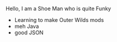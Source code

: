 Hello, I am a Shoe Man who is quite Funky

- Learning to make Outer Wilds mods
- meh Java
- good JSON

